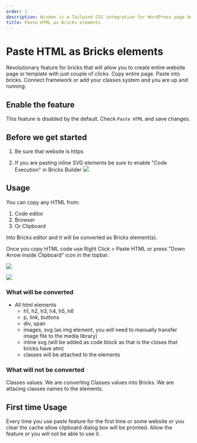 ```yaml
---
order: 1
description: Winden is a Tailwind CSS integration for WordPress page builders.
title: Paste HTML as Bricks elements
---
```


# Paste HTML as Bricks elements

Revolutionary feature for bricks that will allow you to create entire website page or template with just couple of clicks. Copy entire page. Paste into bricks. Connect framework or add your classes system and you are up and running. 

## Enable the feature

This feature is disabled by the default.
Check `Paste HTML` and save changes.

## Before we get started

1. Be sure that website is https
	 
2. If you are pasting inline SVG elements be sure to enable "Code Execution" in Bricks Builder
	![](../img/code-execution.png)
	
	
## Usage 

You can copy any HTML from:
1. Code editor
2. Browser
3. Or Clipboard 

Into Bricks editor and it will be converted as Bricks element(s).

Once you copy HTML code use Right Click > Paste HTML or press "Down Arrow inside Clipboard" icon in the topbar. 

![](../img/paste-html-icon.png)

![](../img/paste-html-right-click.png)

### What will be converted

- All html elements 
	-  h1, h2, h3, h4, h5, h6
	-  p, link, buttons
	-  div, span
	-  images, svg (as img element, you will need to manually transfer image file to the media library)
	-  inline svg (will be added as code block as that is the closes that bricks have atm)
	-  classes will be attached to the elements

### What will not be converted	

Classes values. We are converting Classes values into Bricks. We are attacing classes names to the elements. 

## First time Usage 

Every time you use paste feature for the first time or some website or you clear the cache allow clipboard dialog box will be promted. Allow the feature or you will not be able to use it. 
